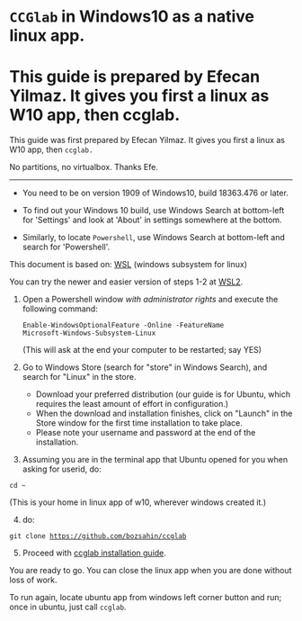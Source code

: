 # <code>CCGlab</code> in Windows10 as a native linux app.

This guide is prepared by Efecan Yilmaz. It gives you first a linux as W10 app, then ccglab. 
=======
This guide was first prepared by Efecan Yilmaz. It gives you first a linux as W10 app, then <code>ccglab.</code> 

No partitions, no virtualbox. Thanks Efe.

-----------------------------

- You need to be on version 1909 of Windows10, build 18363.476 or later. 

- To find out your Windows 10 build, use Windows Search at bottom-left for 'Settings' and look at 'About' in settings somewhere at the bottom.

- Similarly, to locate <code>Powershell</code>, use Windows Search at bottom-left and search for 'Powershell'.


This document is based on: <a href="https://docs.microsoft.com/en-us/windows/wsl/install-win10">WSL</a> (windows subsystem for linux)

You can try the newer and easier version of steps 1-2 at <a href="https://towardsdatascience.com/dual-boot-is-dead-windows-and-linux-are-now-one-27555902a128">WSL2</a>.

1. Open a Powershell window *with administrator rights* and execute the following command:

	<code>Enable-WindowsOptionalFeature -Online -FeatureName Microsoft-Windows-Subsystem-Linux</code>

	(This will ask at the end your computer to be restarted; say YES)

2. Go to Windows Store (search for "store" in Windows Search), and search for "Linux" in the store.
	- Download your preferred distribution (our guide is for Ubuntu, which requires the least amount of effort in configuration.)
	- When the download and installation finishes, click on "Launch" in the Store window for the first time installation to take place.
	- Please note your username and password at the end of the installation. 


3. Assuming you are in the terminal app that Ubuntu opened for you when asking for userid, do: 

<code>cd ~</code>

(This is your home in linux app of w10, wherever windows created it.)

4. do: 

<code>git clone https://github.com/bozsahin/ccglab </code>

5. Proceed with  <a href="https://github.com/bozsahin/ccglab/blob/master/README.md">ccglab installation guide</a>.

You are ready to go. You can close the linux app when you are done without loss of work. 

To run again, locate ubuntu app from windows left corner button and run; once in ubuntu, just call <code>ccglab</code>. 

